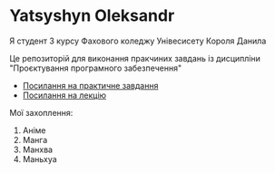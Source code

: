 # Yatsyshyn Oleksandr

Я студент 3 курсу Фахового коледжу Унівесисету Короля Данила

Це репозиторій для виконання пракчиних завдань із дисципліни "Проєктування програмного забезпечення"

* [Посилання на практичне завдання](https://docs.google.com/document/d/17BG2XxsVBrexh-nliiu6cszA3wmBdJ-QgQXO-_JAvyM/edit)
* [Посилання на лекцію](https://docs.google.com/presentation/d/1wrL6qwqrvskpCsNQh2Ke40_pjJfm_iZgchh2b4yp-uU/edit#slide=id.g2b52f273581_0_17)

Мої захоплення:
1. Аніме
2. Манга
3. Манхва
4. Маньхуа

